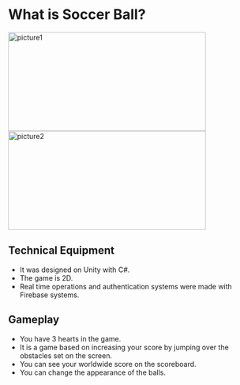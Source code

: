 # What is Soccer Ball?



<img src="https://i.ibb.co/Dr8yD5v/picture1.jpg" style = "margin-right:15" alt="picture1"  width="400" height="200"/> <img src="https://i.ibb.co/Dg9XmZ2/unnamed-1.jpg" alt="picture2" width="400" height="200" />



## Technical Equipment

- It was designed on Unity with C#.
- The game is 2D.
- Real time operations and authentication systems were made with Firebase systems.



## Gameplay

- You have 3 hearts in the game.
- It is a game based on increasing your score by jumping over the obstacles set on the screen.
- You can see your worldwide score on the scoreboard.
- You can change the appearance of the balls.




